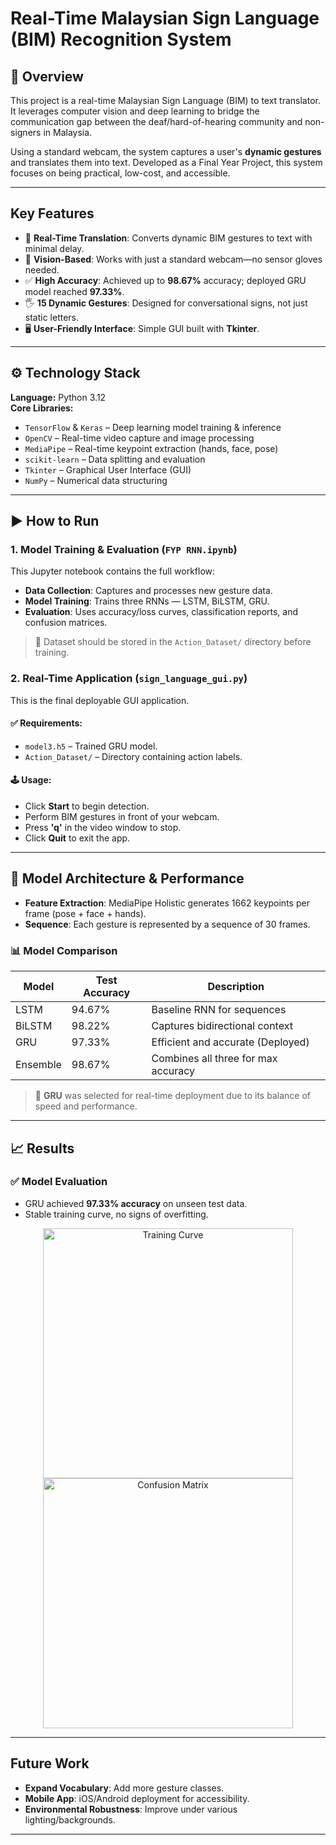 # Real-Time Malaysian Sign Language (BIM) Recognition System

## 📖 Overview
This project is a real-time Malaysian Sign Language (BIM) to text translator. It leverages computer vision and deep learning to bridge the communication gap between the deaf/hard-of-hearing community and non-signers in Malaysia.

Using a standard webcam, the system captures a user's **dynamic gestures** and translates them into text. Developed as a Final Year Project, this system focuses on being practical, low-cost, and accessible.

---

## Key Features
- 🔁 **Real-Time Translation**: Converts dynamic BIM gestures to text with minimal delay.
- 🎥 **Vision-Based**: Works with just a standard webcam—no sensor gloves needed.
- ✅ **High Accuracy**: Achieved up to **98.67%** accuracy; deployed GRU model reached **97.33%**.
- 🖐️ **15 Dynamic Gestures**: Designed for conversational signs, not just static letters.
- 🖥️ **User-Friendly Interface**: Simple GUI built with **Tkinter**.

---

## ⚙️ Technology Stack

**Language:** Python 3.12  
**Core Libraries:**
- `TensorFlow` & `Keras` – Deep learning model training & inference  
- `OpenCV` – Real-time video capture and image processing  
- `MediaPipe` – Real-time keypoint extraction (hands, face, pose)  
- `scikit-learn` – Data splitting and evaluation  
- `Tkinter` – Graphical User Interface (GUI)  
- `NumPy` – Numerical data structuring

---

## ▶️ How to Run

### 1. Model Training & Evaluation (`FYP RNN.ipynb`)

This Jupyter notebook contains the full workflow:

* **Data Collection**: Captures and processes new gesture data.
* **Model Training**: Trains three RNNs — LSTM, BiLSTM, GRU.
* **Evaluation**: Uses accuracy/loss curves, classification reports, and confusion matrices.

> 📁 Dataset should be stored in the `Action_Dataset/` directory before training.

### 2. Real-Time Application (`sign_language_gui.py`)

This is the final deployable GUI application.

#### ✅ Requirements:

* `model3.h5` – Trained GRU model.
* `Action_Dataset/` – Directory containing action labels.

#### 🕹️ Usage:

* Click **Start** to begin detection.
* Perform BIM gestures in front of your webcam.
* Press **'q'** in the video window to stop.
* Click **Quit** to exit the app.

---

## 🧠 Model Architecture & Performance

* **Feature Extraction**: MediaPipe Holistic generates 1662 keypoints per frame (pose + face + hands).
* **Sequence**: Each gesture is represented by a sequence of 30 frames.

### 📊 Model Comparison

| Model    | Test Accuracy | Description                         |
| -------- | ------------- | ----------------------------------- |
| LSTM     | 94.67%        | Baseline RNN for sequences          |
| BiLSTM   | 98.22%        | Captures bidirectional context      |
| GRU      | 97.33%        | Efficient and accurate (Deployed)   |
| Ensemble | 98.67%        | Combines all three for max accuracy |

> 🎯 **GRU** was selected for real-time deployment due to its balance of speed and performance.

---

## 📈 Results

### ✅ Model Evaluation

* GRU achieved **97.33% accuracy** on unseen test data.
* Stable training curve, no signs of overfitting.

<p align="center">
  <img src="https://path/to/your/training_loss_plot.png" width="400" alt="Training Curve">
  <img src="https://path/to/your/confusion_matrix.png" width="400" alt="Confusion Matrix">
</p>

---

## Future Work

* **Expand Vocabulary**: Add more gesture classes.
* **Mobile App**: iOS/Android deployment for accessibility.
* **Environmental Robustness**: Improve under various lighting/backgrounds.

---
